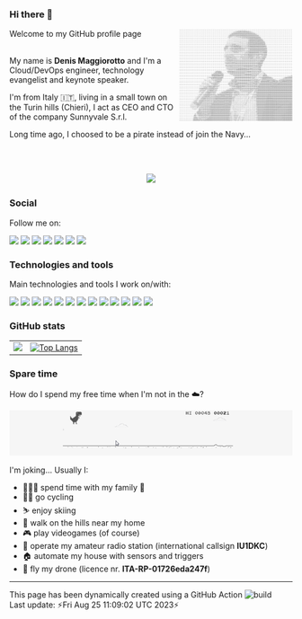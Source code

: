 ### Hi there 👋 ###


Welcome to my GitHub profile page
<img width="40%" height="40%" align="right" src="https://raw.githubusercontent.com/denismaggior8/denismaggior8/master/img/ascii_denis.png"/><br/><br/>


My name is **Denis Maggiorotto** and I'm a Cloud/DevOps engineer, technology evangelist and keynote speaker.  

I'm from Italy 🇮🇹, living in a small town on the Turin hills (Chieri), I act as CEO and CTO of the company Sunnyvale S.r.l.

Long time ago, I choosed to be a pirate instead of join the Navy...

<br/><br/>

<div align="center">
   <img src="https://github-profile-trophy.vercel.app/?username=denismaggior8&theme=flat&no-frame=true&margin-w=30" />
</div>

### Social ###

Follow me on:

![](https://img.shields.io/badge/denismaggiorotto-informational?style=&logo=LinkedIn)
![](https://img.shields.io/badge/@denismaggior8-informational?style=&logo=Twitter&&color=1DA1F2&logoColor=white)
![](https://img.shields.io/badge/@sunnyvale__it-informational?style=&logo=Twitter&color=1DA1F2&logoColor=white)
![](https://img.shields.io/badge/Denis_Maggiorotto-informational?style=&logo=Strava&&color=orange&logoColor=white)
![](https://img.shields.io/badge/denismaggior8-informational?style=&logo=GitHub&&color=black&logoColor=white)
![](https://img.shields.io/badge/sunnyvale--it-informational?style=&logo=GitHub&&color=black&logoColor=white)
![](https://img.shields.io/badge/sunnyvale--academy-informational?style=&logo=GitHub&&color=black&logoColor=white)


### Technologies and tools ###

Main technologies and tools I work on/with:

![](https://img.shields.io/badge/OS-Linux-informational?style=flat&logo=linux&logoColor=white&color=2bbc8a)
![](https://img.shields.io/badge/Editor-IntelliJ_IDEA-informational?style=flat&logo=intellij-idea&logoColor=white&color=2bbc8a)
![](https://img.shields.io/badge/Code-Java-informational?style=flat&logo=java&logoColor=white&color=2bbc8a)
![](https://img.shields.io/badge/Code-Make-informational?style=flat&logo=cmake&logoColor=white&color=2bbc8a)
![](https://img.shields.io/badge/Shell-Bash-informational?style=flat&logo=gnu-bash&logoColor=white&color=2bbc8a)
![](https://img.shields.io/badge/Tools-PostgreSQL-informational?style=flat&logo=postgresql&logoColor=white&color=2bbc8a)
![](https://img.shields.io/badge/Tools-Docker-informational?style=flat&logo=docker&logoColor=white&color=2bbc8a)
![](https://img.shields.io/badge/Tools-Kubernetes-informational?style=flat&logo=kubernetes&logoColor=white&color=2bbc8a)
![](https://img.shields.io/badge/Tools-Red_Hat_OpenShift-informational?style=flat&logo=red-hat-open-shift&logoColor=white&color=2bbc8a)
![](https://img.shields.io/badge/Cloud-Google_Cloud_Platform-informational?style=flat&logo=google-cloud&logoColor=white&color=2bbc8a)
![](https://img.shields.io/badge/Cloud-AWS-informational?style=flat&logo=Amazon-aws&logoColor=white&color=2bbc8a)
![](https://img.shields.io/badge/Cloud-Oracle_Cloud_Platform-informational?style=flat&logo=Oracle&logoColor=white&color=2bbc8a)
![](https://img.shields.io/badge/Tools-Git-informational?style=flat&logo=Git&logoColor=white&color=2bbc8a)

### GitHub stats ###


 |   |    |  
 | ----- | ----- | 
 | <img src="https://github-readme-stats.vercel.app/api?username=denismaggior8"/>   | [![Top Langs](https://github-readme-stats.vercel.app/api/top-langs/?username=denismaggior8&layout=compact)](https://github.com/anuraghazra/github-readme-stats)   | 


### Spare time

How do I spend my free time when I'm not in the ☁️?

![T-rex](https://raw.githubusercontent.com/denismaggior8/denismaggior8/master/img/juego-google-chrome-offline1.gif)

I'm joking... Usually I: 

- 👩‍👧‍👦 spend time with my family  💖
- 🚴‍♂️ go cycling 
- ⛷️ enjoy skiing 
- 🚶 walk on the hills near my home
- 🎮 play videogames (of course) 
- 📡 operate my amateur radio station (international callsign **IU1DKC**)
- 🏠 automate my house with sensors and triggers
- 🚁 fly my drone (licence nr. **ITA-RP-01726eda247f**)

---
This page has been dynamically created using a GitHub Action ![build](https://img.shields.io/github/workflow/status/denismaggior8/denismaggior8/update)  
Last update: ⚡Fri Aug 25 11:09:02 UTC 2023⚡
